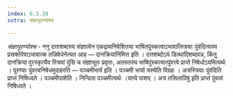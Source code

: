 ```yaml
---
index: 6.3.38
sutra: संज्ञापूरण्योश्च

---
```

_संज्ञापूरण्योश्च_ - ननु दत्ताशब्दस्य संज्ञात्वेन एकद्रव्यनिवेशितया भाषितपुंस्कत्वाऽभावात्स्त्रियाः पुंव॑दित्यस्य प्रसक्तेरेवाऽभावात्क तन्निषेधेनेत्यत आह — दानक्रियानिमित्त इति । दत्तशब्दोऽयं डित्थादिशब्दवन्न, किंतु दानक्रियां पुरस्कृत्यैव स्त्रियां पुंसि च संज्ञाभूतः प्रवृत्तः, अतस्तस्य भाषिपुंस्कत्वात्पुंवत्त्वे प्राप्ते निषेधोऽयमित्यर्थः । पूरण्याः पुंवत्त्वनिषेधमुदाहरति — पञ्चमीभार्य इति । पञ्चमी भार्या यस्येति विग्रहः । अत्रस्त्रियाः पुंव॑दिति प्राप्तं निषिध्यते । पञ्चमीपाशेति । निन्दिता पञ्चमीत्यर्थः ।याप्ये पाशप् । अत्र तसिलादिषु॑ इति प्राप्तं पुंवत्वं निषिध्यते । 